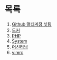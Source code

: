 <html>
  <head>
    <link rel="stylesheet" href="//maxcdn.bootstrapcdn.com/bootstrap/3.2.0/css/bootstrap.min.css">
    <link rel="stylesheet" href="//maxcdn.bootstrapcdn.com/bootstrap/3.2.0/css/bootstrap-theme.min.css">
  </head>
  <body>
    <h1>목록</h1>
    <ol>
      <li><a href="https://jhjjang.github.io/github/">Github 멀티계정 셋팅</a></li>
      <li><a href="https://jhjjang.github.io/docker/">도커</li>
      <li><a href="http://jhjjang.github.io/php/">PHP</a></li>
      <li><a href="http://jhjjang.github.io/system/">System</a></li>
      <li><a href="https://jhjjang.github.io/machine-learning/">머신러닝</a></li>
      <li><a href="https://jhjjang.github.io/vimrc/">vimrc</a></li>
    </ol>
</body>
</html>
